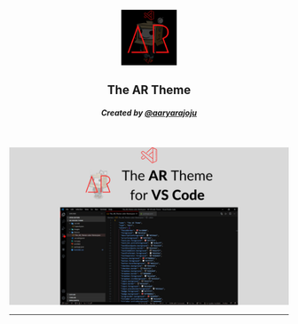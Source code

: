 <p align="center">
    <img alt="theme icon" src="icon.png" width="100" />
</p>
<h2 align="center">The AR Theme</h2>
<h5 align="center">Created by <a href="https://www.github.com/aaryarajoju">@aaryarajoju</a></h5>

<br>

![theme example](images/code.png)

---

